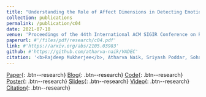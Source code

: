 ```yaml
---
title: "Understanding the Role of Affect Dimensions in Detecting Emotions from Tweets: A Multi-task Approach"
collection: publications
permalink: /publication/c04
date: 2021-07-10
venue: 'Proceedings of the 44th International ACM SIGIR Conference on Research and Development in Information Retrieval, SIGIR 2021'
paperurl: #'/files/pdf/research/c04.pdf'
link: #'https://arxiv.org/abs/2105.03983'
github: #'https://github.com/atharva-naik/VADEC'
citation: '<b>Rajdeep Mukherjee</b>, Atharva Naik, Sriyash Poddar, Soham Dasgupta, Niloy Ganguly'
---
```

[Paper](/files/pdf/research/c04.pdf){: .btn--research} [Blog](/posts/2021/07-c04-sigir21){: .btn--research} [Code](https://github.com/atharva-naik/VADEC/){: .btn--research} [Poster](/files/pdf/research/VADEC_SIGIR2021_Poster.pdf){: .btn--research} [Slides](https://docs.google.com/presentation/d/e/2PACX-1vQpnzCkBpsfsG5ah-KKegGFc90IwTHZiLkzB76kUXlrmrz7m-6JnWl3-uTfoFs-LsNVbmPE2JqAXdHT/pub?start=false&loop=false&delayms=3000){: .btn--research} [Video](https://files.atypon.com/acm/a419079f7fed8d5a4e1e8cf5553b7139){: .btn--research} [Citation](https://dl.acm.org/doi/10.1145/3404835.3463080){: .btn--research}
